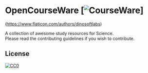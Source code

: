 # OpenCourseWare [![CourseWare](https://image.flaticon.com/icons/svg/579/579768.svg)]
(https://www.flaticon.com/authors/dinosoftlabs)

A collection of awesome study resources for Science. \
Please read the contributing guidelines if you wish to contribute.
















## License

[![CC0](http://mirrors.creativecommons.org/presskit/buttons/88x31/svg/cc-zero.svg)](https://creativecommons.org/publicdomain/zero/1.0/)
